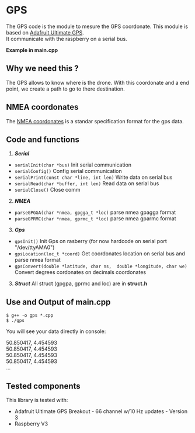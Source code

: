 # GPS
The GPS code is the module to mesure the GPS coordonate. This module is based on [Adafruit Ultimate GPS](https://www.adafruit.com/product/746). </br>
It communicate with the raspberry on a serial bus.  </br>

**Example in main.cpp**

## Why we need this ?
The GPS allows to know where is the drone. With this coordonate and a end point, we create a path to go to there destination. 

## NMEA coordonates
The [NMEA coordonates](https://en.wikipedia.org/wiki/NMEA_0183) is a standar specification format for the gps data. 

## Code and functions
1. ***Serial***
* `serialInit(char *bus)` Init serial communication 
* `serialConfig()` Config serial communication
* `serialPrint(const char *line, int len)` Write data on serial bus
* `serialRead(char *buffer, int len)` Read data on serial bus
* `serialClose()` Close comm

2. ***NMEA***
* `parseGPGGA(char *nmea, gpgga_t *loc)` parse nmea gpagga format
* `parseGPRMC(char *nmea, gprmc_t *loc)` parse nmea gparmc format

3. ***Gps***
* `gpsInit()` Init Gps on rasberry (for now hardcode on serial port "/dev/ttyAMA0")
* `gpsLocation(loc_t *coord)` Get coordonates location on serial bus and parse nmea format
* `gpsConvert(double *latitude, char ns,  double *longitude, char we)` Convert degrees cordonates on decimals coordonates

3. ***Struct***
All struct (gpgpa, gprmc and loc) are in **struct.h**


## Use and Output of main.cpp
```shell
$ g++ -o gps *.cpp
$ ./gps
```
You will see your data directly in console:

50.850417, 4.454593</br>
50.850417, 4.454593</br>
50.850417, 4.454593</br>
50.850417, 4.454593</br>
...


## Tested components
This library is tested with:

 * Adafruit Ultimate GPS Breakout - 66 channel w/10 Hz updates - Version 3
 * Raspberry V3